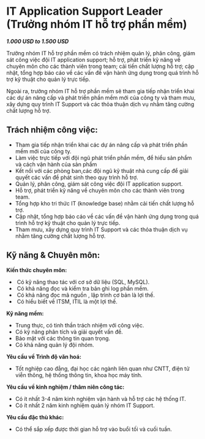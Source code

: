 # IT Application Support Leader (Trưởng nhóm IT hỗ trợ phần mềm)

***1.000 USD to 1.500 USD***

Trưởng nhóm IT hỗ trợ phần mềm có trách nhiệm quản lý, phân công, giám sát công việc đội IT application support; hỗ trợ, phát triển kỹ năng về chuyên môn cho các thành viên trong team; cải tiến chất lượng hỗ trợ; cập nhật, tổng hợp báo cáo về các vấn đề vận hành ứng dụng trong quá trình hỗ trợ kỹ thuật cho quản lý trực tiếp.

Ngoài ra, trưởng nhóm IT hỗ trợ phần mềm sẽ tham gia tiếp nhận triển khai các dự án nâng cấp và phát triển phần mềm mới của công ty và tham mưu, xây dựng quy trình IT Support và các thỏa thuận dịch vụ nhằm tăng cường chất lượng hỗ trợ.

## Trách nhiệm công việc:

- Tham gia tiếp nhận triển khai các dự án nâng cấp và phát triển phần mềm mới của công ty.
- Làm việc trực tiếp với đội ngũ phát triển phần mềm, để hiểu sản phẩm và cách vận hành của sản phẩm
- Kết nối với các phòng ban,các đội ngũ kỹ thuật nhà cung cấp để giải quyết các vấn đề phát sinh theo quy trình hỗ trợ.
- Quản lý, phân công, giám sát công việc đội IT application support.
- Hỗ trợ, phát triển kỹ năng về chuyên môn cho các thành viên trong team.
- Tổng hợp kho tri thức IT (knowledge base) nhằm cải tiến chất lượng hỗ trợ.
- Cập nhật, tổng hợp báo cáo về các vấn đề vận hành ứng dụng trong quá trình hỗ trợ kỹ thuật cho quản lý trực tiếp.
- Tham mưu, xây dựng quy trình IT Support và các thỏa thuận dịch vụ nhằm tăng cường chất lượng hỗ trợ.

## Kỹ năng & Chuyên môn:

**Kiến thức chuyên môn:**

-  Có kỹ năng thao tác với cơ sở dữ liệu (SQL, MySQL).
-  Có khả năng đọc và kiểm tra bản ghi log phần mềm.
-  Có khả năng đọc mã nguồn , lập trình cơ bản là lợi thế.
-  Có hiểu biết về ITSM, ITIL là một lợi thế.

**Kỹ năng mềm:**

- Trung thực, có tinh thần trách nhiệm với công việc.
- Có kỹ năng phân tích và giải quyết vấn đề.
- Bảo mật với các thông tin quan trọng.
- Có khả năng quản lý đội nhóm.

**Yêu cầu về Trình độ văn hoá:**

- Tốt nghiệp cao đẳng, đại học các ngành liên quan như CNTT, điện tử viễn thông, hệ thống thông tin, khoa học máy tính.

**Yêu cầu về kinh nghiệm / thâm niên công tác:**

- Có ít nhất 3-4 năm kinh nghiệm vận hành và hỗ trợ các hệ thống IT.
- Có ít nhất 2 năm kinh nghiệm quản lý nhóm IT Support.

**Yêu cầu đặc thù khác:**

- Có thể sắp xếp được thời gian hỗ trợ vào buổi tối và cuối tuần.
